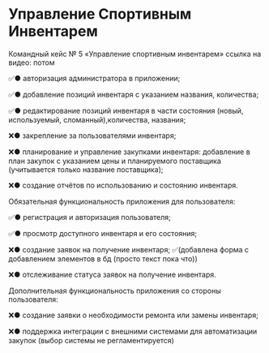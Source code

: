 # Управление Спортивным Инвентарем

Командный кейс № 5 «Управление спортивным инвентарем» 
ссылка на видео: потом

✅● авторизация администратора в приложении;

✅● добавление позиций инвентаря с указанием названия, количества;

✅● редактирование позиций инвентаря в части состояния (новый, используемый, сломанный),количества, названия;

❌● закрепление за пользователями инвентаря;

❌● планирование и управление закупками инвентаря: добавление в план закупок с указанием цены и планируемого поставщика (учитывается только название поставщика);

❌● создание отчётов по использованию и состоянию инвентаря.

Обязательная функциональность приложения для пользователя:

✅● регистрация и авторизация пользователя;

✅● просмотр доступного инвентаря и его состояния;

❌● создание заявок на получение инвентаря;   ✅(добавлена форма с добавлением элементов в бд (просто текст пока что))

❌● отслеживание статуса заявок на получение инвентаря.

Дополнительная функциональность приложения со стороны
пользователя:

❌● создание заявки о необходимости ремонта или замены инвентаря;

❌● поддержка интеграции с внешними системами для автоматизации закупок (выбор системы не регламентируется)
